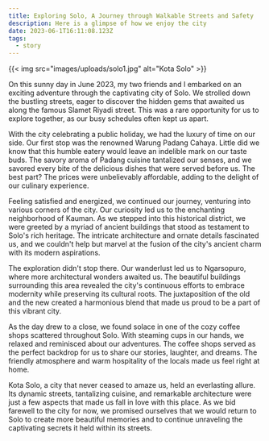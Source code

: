 ```yaml
---
title: Exploring Solo, A Journey through Walkable Streets and Safety
description: Here is a glimpse of how we enjoy the city
date: 2023-06-1T16:11:08.123Z
tags:
  - story
---
```

{{< img src="images/uploads/solo1.jpg" alt="Kota Solo" >}}

On this sunny day in June 2023, my two friends and I embarked on an exciting adventure through the captivating city of Solo. We strolled down the bustling streets, eager to discover the hidden gems that awaited us along the famous Slamet Riyadi street. This was a rare opportunity for us to explore together, as our busy schedules often kept us apart.

With the city celebrating a public holiday, we had the luxury of time on our side. Our first stop was the renowned Warung Padang Cahaya. Little did we know that this humble eatery would leave an indelible mark on our taste buds. The savory aroma of Padang cuisine tantalized our senses, and we savored every bite of the delicious dishes that were served before us. The best part? The prices were unbelievably affordable, adding to the delight of our culinary experience.

Feeling satisfied and energized, we continued our journey, venturing into various corners of the city. Our curiosity led us to the enchanting neighborhood of Kauman. As we stepped into this historical district, we were greeted by a myriad of ancient buildings that stood as testament to Solo's rich heritage. The intricate architecture and ornate details fascinated us, and we couldn't help but marvel at the fusion of the city's ancient charm with its modern aspirations.

The exploration didn't stop there. Our wanderlust led us to Ngarsopuro, where more architectural wonders awaited us. The beautiful buildings surrounding this area revealed the city's continuous efforts to embrace modernity while preserving its cultural roots. The juxtaposition of the old and the new created a harmonious blend that made us proud to be a part of this vibrant city.

As the day drew to a close, we found solace in one of the cozy coffee shops scattered throughout Solo. With steaming cups in our hands, we relaxed and reminisced about our adventures. The coffee shops served as the perfect backdrop for us to share our stories, laughter, and dreams. The friendly atmosphere and warm hospitality of the locals made us feel right at home.

Kota Solo, a city that never ceased to amaze us, held an everlasting allure. Its dynamic streets, tantalizing cuisine, and remarkable architecture were just a few aspects that made us fall in love with this place. As we bid farewell to the city for now, we promised ourselves that we would return to Solo to create more beautiful memories and to continue unraveling the captivating secrets it held within its streets.
